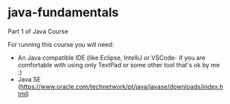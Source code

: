 # java-fundamentals
Part 1 of Java Course

For running this course you will need:
- An Java compatible IDE (like Eclipse, IntelliJ or VSCode- if you are comfortable with using only TextPad or some other tool that's ok by me ;)
- Java SE (https://www.oracle.com/technetwork/pt/java/javase/downloads/index.html)
